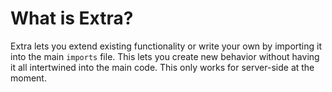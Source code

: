 # What is Extra?

Extra lets you extend existing functionality or write your own by importing it into the main `imports` file.
This lets you create new behavior without having it all intertwined into the main code.
This only works for server-side at the moment.
